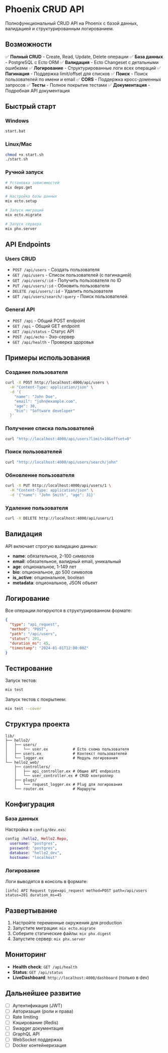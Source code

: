 # Phoenix CRUD API

Полнофункциональный CRUD API на Phoenix с базой данных, валидацией и структурированным логированием.

## Возможности

✅ **Полный CRUD** - Create, Read, Update, Delete операции
✅ **База данных** - PostgreSQL с Ecto ORM
✅ **Валидация** - Ecto Changeset с детальными ошибками
✅ **Логирование** - Структурированные логи всех операций
✅ **Пагинация** - Поддержка limit/offset для списков
✅ **Поиск** - Поиск пользователей по имени и email
✅ **CORS** - Поддержка кросс-доменных запросов
✅ **Тесты** - Полное покрытие тестами
✅ **Документация** - Подробная API документация

## Быстрый старт

### Windows
```bash
start.bat
```

### Linux/Mac
```bash
chmod +x start.sh
./start.sh
```

### Ручной запуск
```bash
# Установка зависимостей
mix deps.get

# Настройка базы данных
mix ecto.setup

# Запуск миграций
mix ecto.migrate

# Запуск сервера
mix phx.server
```

## API Endpoints

### Users CRUD
- `POST /api/users` - Создать пользователя
- `GET /api/users` - Список пользователей (с пагинацией)
- `GET /api/users/:id` - Получить пользователя по ID
- `PUT /api/users/:id` - Обновить пользователя
- `DELETE /api/users/:id` - Удалить пользователя
- `GET /api/users/search/:query` - Поиск пользователей

### General API
- `POST /api` - Общий POST endpoint
- `GET /api` - Общий GET endpoint
- `GET /api/status` - Статус API
- `POST /api/echo` - Эхо-сервер
- `GET /api/health` - Проверка здоровья

## Примеры использования

### Создание пользователя
```bash
curl -X POST http://localhost:4000/api/users \
  -H "Content-Type: application/json" \
  -d '{
    "name": "John Doe",
    "email": "john@example.com",
    "age": 30,
    "bio": "Software developer"
  }'
```

### Получение списка пользователей
```bash
curl "http://localhost:4000/api/users?limit=10&offset=0"
```

### Поиск пользователей
```bash
curl "http://localhost:4000/api/users/search/john"
```

### Обновление пользователя
```bash
curl -X PUT http://localhost:4000/api/users/1 \
  -H "Content-Type: application/json" \
  -d '{"name": "John Smith", "age": 31}'
```

### Удаление пользователя
```bash
curl -X DELETE http://localhost:4000/api/users/1
```

## Валидация

API включает строгую валидацию данных:

- **name**: обязательное, 2-100 символов
- **email**: обязательное, валидный email, уникальный
- **age**: опциональное, 1-149 лет
- **bio**: опциональное, до 500 символов
- **is_active**: опциональное, boolean
- **metadata**: опциональное, JSON объект

## Логирование

Все операции логируются в структурированном формате:

```json
{
  "type": "api_request",
  "method": "POST",
  "path": "/api/users",
  "status": 201,
  "duration_ms": 45,
  "timestamp": "2024-01-01T12:00:00Z"
}
```

## Тестирование

Запуск тестов:
```bash
mix test
```

Запуск тестов с покрытием:
```bash
mix test --cover
```

## Структура проекта

```
lib/
├── hello2/
│   ├── users/
│   │   └── user.ex           # Ecto схема пользователя
│   ├── users.ex              # Контекст пользователей
│   └── logger.ex             # Модуль логирования
└── hello2_web/
    ├── controllers/
    │   ├── api_controller.ex # Общие API endpoints
    │   └── user_controller.ex # CRUD контроллер
    ├── plugs/
    │   └── request_logger.ex # Plug для логирования
    └── router.ex             # Маршруты
```

## Конфигурация

### База данных
Настройка в `config/dev.exs`:
```elixir
config :hello2, Hello2.Repo,
  username: "postgres",
  password: "postgres",
  database: "hello2_dev",
  hostname: "localhost"
```

### Логирование
Логи выводятся в консоль в формате:
```
[info] API Request type=api_request method=POST path=/api/users status=201 duration_ms=45
```

## Развертывание

1. Настройте переменные окружения для production
2. Запустите миграции: `mix ecto.migrate`
3. Соберите статические файлы: `mix phx.digest`
4. Запустите сервер: `mix phx.server`

## Мониторинг

- **Health check**: `GET /api/health`
- **Status**: `GET /api/status`
- **LiveDashboard**: `http://localhost:4000/dashboard` (только в dev)

## Дальнейшее развитие

- [ ] Аутентификация (JWT)
- [ ] Авторизация (роли и права)
- [ ] Rate limiting
- [ ] Кэширование (Redis)
- [ ] Swagger документация
- [ ] GraphQL API
- [ ] WebSocket поддержка
- [ ] Docker контейнеризация
